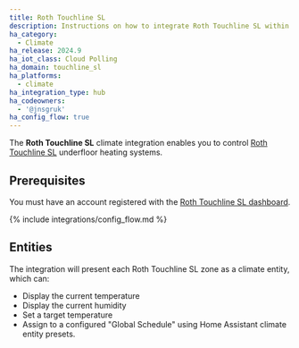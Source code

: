 ```yaml
---
title: Roth Touchline SL
description: Instructions on how to integrate Roth Touchline SL within Home Assistant.
ha_category:
  - Climate
ha_release: 2024.9
ha_iot_class: Cloud Polling
ha_domain: touchline_sl
ha_platforms:
  - climate
ha_integration_type: hub
ha_codeowners:
  - '@jnsgruk'
ha_config_flow: true
---
```


The **Roth Touchline SL** climate integration enables you to control [Roth Touchline SL](https://www.roth-uk.com/products/control-systems/roth-touchliner-sl-wireless-system) underfloor heating systems.

## Prerequisites

You must have an account registered with the [Roth Touchline SL dashboard](https://roth-touchlinesl.com/login).

{% include integrations/config_flow.md %}

## Entities

The integration will present each Roth Touchline SL zone as a climate entity, which can:

- Display the current temperature
- Display the current humidity
- Set a target temperature
- Assign to a configured "Global Schedule" using Home Assistant climate entity presets.
